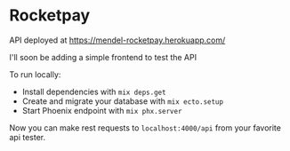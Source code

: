 # Rocketpay

API deployed at https://mendel-rocketpay.herokuapp.com/

I'll soon be adding a simple frontend to test the API

To run locally:

  * Install dependencies with `mix deps.get`
  * Create and migrate your database with `mix ecto.setup`
  * Start Phoenix endpoint with `mix phx.server`

Now you can make rest requests to `localhost:4000/api` from your favorite api tester.
